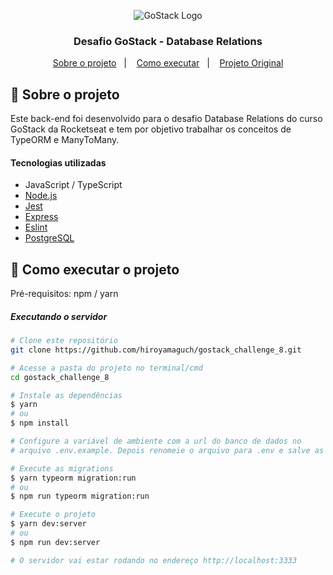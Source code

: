 <p align="center">
  <img alt="GoStack Logo" src="https://github.com/hiroyamaguch/assets/blob/de8f5bb7126d7a27664f154dfdaffa782d36b38d/gostack/gostack.png">
</p>

<h3 align="center">
  Desafio GoStack - Database Relations
</h3>

<p align="center">
  <a href="#memo-sobre-o-projeto">Sobre o projeto</a>&nbsp;&nbsp;&nbsp;|&nbsp;&nbsp;&nbsp;
  <a href="#rocket-como-executar-o-projeto">Como executar</a>&nbsp;&nbsp;&nbsp;|&nbsp;&nbsp;&nbsp;
  <a href="https://github.com/rocketseat-education/bootcamp-gostack-desafios/tree/master/desafio-database-relations">Projeto Original</a>
</p>

## :memo: Sobre o projeto
Este back-end foi desenvolvido para o desafio Database Relations do curso GoStack da Rocketseat e tem por objetivo trabalhar os conceitos de TypeORM e ManyToMany.
#### Tecnologias utilizadas
- JavaScript / TypeScript
- [Node.js](https://nodejs.org/en/)
- [Jest](https://jestjs.io/pt-BR/)
- [Express](https://expressjs.com/pt-br/)
- [Eslint](https://eslint.org/)
- [PostgreSQL](https://www.postgresql.org/)

## :rocket: Como executar o projeto
Pré-requisitos: npm / yarn

##### Executando o servidor
```bash
# Clone este repositório
git clone https://github.com/hiroyamaguch/gostack_challenge_8.git

# Acesse a pasta do projeto no terminal/cmd
cd gostack_challenge_8

# Instale as dependências
$ yarn
# ou
$ npm install

# Configure a variável de ambiente com a url do banco de dados no 
# arquivo .env.example. Depois renomeie o arquivo para .env e salve as alterações

# Execute as migrations
$ yarn typeorm migration:run
# ou
$ npm run typeorm migration:run

# Execute o projeto
$ yarn dev:server
# ou
$ npm run dev:server

# O servidor vai estar rodando no endereço http://localhost:3333
```
